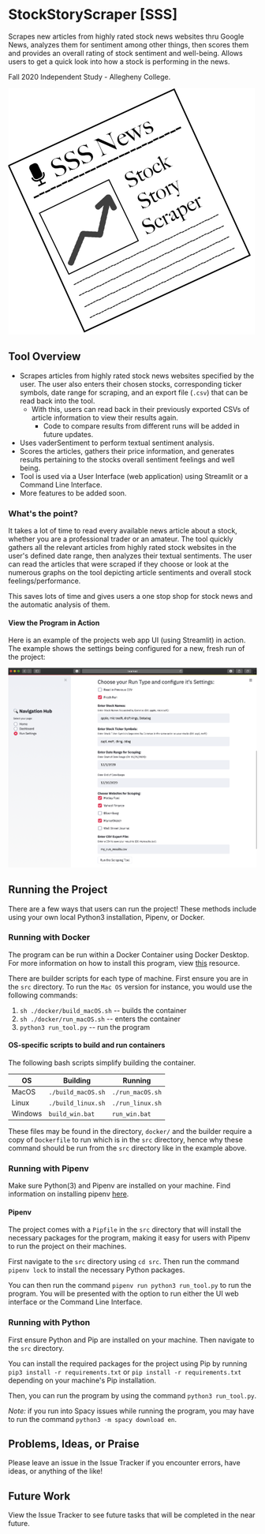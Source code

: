 # StockStoryScraper [SSS]

Scrapes new articles from highly rated stock news websites thru Google News, analyzes them for sentiment among other things, then scores them and provides an overall rating of stock sentiment and well-being. Allows users to get a quick look into how a stock is performing in the news.

Fall 2020 Independent Study - Allegheny College.

![SSS Logo](images/sss.png)

## Tool Overview

- Scrapes articles from highly rated stock news websites specified by the user. The user also enters their chosen stocks, corresponding ticker symbols, date range for scraping, and an export file (`.csv`) that can be read back into the tool.
  - With this, users can read back in their previously exported CSVs of article information to view their results again.
    - Code to compare results from different runs will be added in future updates.
- Uses vaderSentiment to perform textual sentiment analysis.
- Scores the articles, gathers their price information, and generates results pertaining to the stocks overall sentiment feelings and well being.
- Tool is used via a User Interface (web application) using Streamlit or a Command Line Interface.
- More features to be added soon.

### What's the point?

It takes a lot of time to read every available news article about a stock, whether you are a professional trader or an amateur. The tool quickly gathers all the relevant articles from highly rated stock websites in the user's defined date range, then analyzes their textual sentiments. The user can read the articles that were scraped if they choose or look at the numerous graphs on the tool depicting article sentiments and overall stock feelings/performance.

This saves lots of time and gives users a one stop shop for stock news and the automatic analysis of them.

#### View the Program in Action

Here is an example of the projects web app UI (using Streamlit) in action. The example shows the settings being configured for a new, fresh run of the project:

![Run screen!](images/baserun.png)

## Running the Project

There are a few ways that users can run the project! These methods include using your own local Python3 installation, Pipenv, or Docker.

### Running with Docker

The program can be run within a Docker Container using Docker Desktop. For more information on how to install this program, view [this](https://www.docker.com/) resource.

There are builder scripts for each type of machine. First ensure you are in the `src` directory. To run the `Mac OS` version for instance, you would use the following commands:

1. `sh ./docker/build_macOS.sh` -- builds the container
2. `sh ./docker/run_macOS.sh` -- enters the container
3. `python3 run_tool.py` -- run the program

#### OS-specific scripts to build and run containers
The following bash scripts simplify building the container.

| OS  | Building  | Running  |
|---|---|---|
| MacOS  		|  `./build_macOS.sh` |  `./run_macOS.sh` |
| Linux   	|  `./build_linux.sh` | `./run_linux.sh`  |
| Windows 	|  `build_win.bat` 		|  `run_win.bat` |

These files may be found in the directory, `docker/` and the builder require a copy of `Dockerfile` to run which is in the `src` directory, hence why these command should be run from the `src` directory like in the example above.

### Running with Pipenv
Make sure Python(3) and Pipenv are installed on your machine. Find information on installing pipenv [here](https://pipenv-fork.readthedocs.io/en/latest/install.html).

#### Pipenv

The project comes with a `Pipfile` in the `src` directory that will install the necessary packages for the program, making it easy for users with Pipenv to run the project on their machines.

First navigate to the `src` directory using `cd src`. Then run the command `pipenv lock` to install the necessary Python packages.

You can then run the command `pipenv run python3 run_tool.py` to run the program. You will be presented with the option to run either the UI web interface or the Command Line Interface.

### Running with Python

First ensure Python and Pip are installed on your machine. Then navigate to the `src` directory.

You can install the required packages for the project using Pip by running `pip3 install -r requirements.txt` or `pip install -r requirements.txt` depending on your machine's Pip installation.

Then, you can run the program by using the command `python3 run_tool.py`.

*Note:* if you run into Spacy issues while running the program, you may have to run the command `python3 -m spacy download en`.

## Problems, Ideas, or Praise

Please leave an issue in the Issue Tracker if you encounter errors, have ideas, or anything of the like!

## Future Work

View the Issue Tracker to see future tasks that will be completed in the near future.

